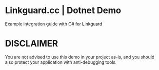 # Linkguard.cc | Dotnet Demo

Example integration guide with C# for [Linkguard](https://linkguard.cc)

# DISCLAIMER
You are not advised to use this demo in your project as-is, and you should also protect your application with anti-debugging tools.
